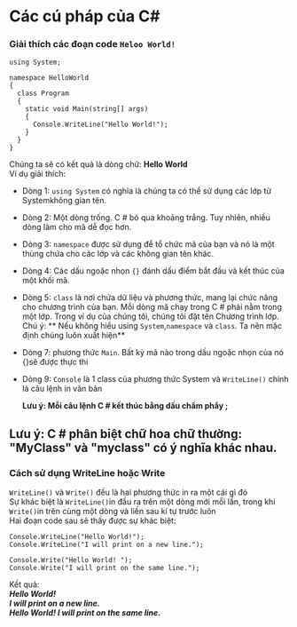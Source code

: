 # Các cú pháp của C#  
### Giải thích các đoạn code `Heloo World!`

```
using System;

namespace HelloWorld
{
  class Program
  {
    static void Main(string[] args)
    {
      Console.WriteLine("Hello World!");    
    }
  }
}
```  
Chúng ta sẽ có kết quả là dòng chữ: **Hello World**  
Ví dụ giải thích:  

- Dòng 1: `using System` có nghĩa là chúng ta có thể sử dụng các lớp từ Systemkhông gian tên.  

- Dòng 2: Một dòng trống. C # bỏ qua khoảng trắng. Tuy nhiên, nhiều dòng làm cho mã dễ đọc hơn.  

- Dòng 3: `namespace` được sử dụng để tổ chức mã của bạn và nó là một thùng chứa cho các lớp và các không gian tên khác.  

- Dòng 4: Các dấu ngoặc nhọn `{}` đánh dấu điểm bắt đầu và kết thúc của một khối mã.  

- Dòng 5: `class` là nơi chứa dữ liệu và phương thức, mang lại chức năng cho chương trình của bạn. Mỗi dòng mã chạy trong C # phải nằm trong một lớp. Trong ví dụ của chúng tôi, chúng tôi đặt tên Chương trình lớp.  
Chú ý: ** Nếu không hiểu using `System`,`namespace` và `class`. Ta nên mặc định chúng luôn xuất hiện**  
- Dòng 7: phương thức `Main`. Bất kỳ mã nào trong dấu ngoặc nhọn của nó {}sẽ được thực thi  
- Dòng 9: `Console` là 1 class của phương thức System và `WriteLine()` chính là câu lệnh in văn bản  

  **Lưu ý: Mỗi câu lệnh C # kết thúc bằng dấu chấm phẩy ;**  

**Lưu ý: C # phân biệt chữ hoa chữ thường: "MyClass" và "myclass" có ý nghĩa khác nhau.**  
---
### Cách sử dụng WriteLine hoặc Write  
`WriteLine()` và `Write()` đều là hai phương thức in ra một cái gì đó  
Sự khác biệt là `WriteLine()`in đầu ra trên một dòng mới mỗi lần, trong khi `Write()`in trên cùng một dòng và liền sau kí tự trước luôn  
Hai đoạn code sau sẽ thấy được sự khác biệt:  
```
Console.WriteLine("Hello World!");  
Console.WriteLine("I will print on a new line.");

Console.Write("Hello World! ");
Console.Write("I will print on the same line.");  
```
Kết quả:  
***Hello World!  
I will print on a new line.  
Hello World! I will print on the same line.***







